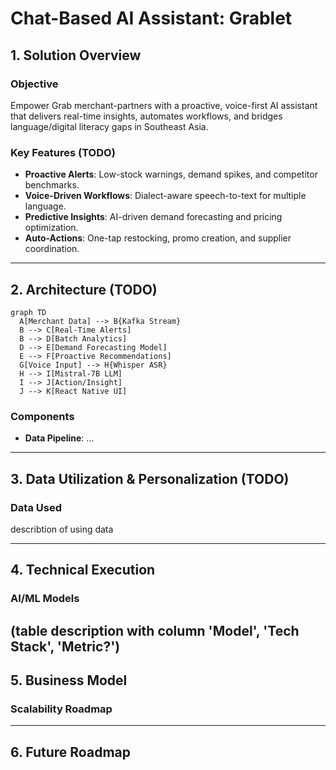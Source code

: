 # Chat-Based AI Assistant: Grablet 
## 1. Solution Overview
### Objective
Empower Grab merchant-partners with a proactive, voice-first AI assistant that delivers real-time insights, automates workflows, and bridges language/digital literacy gaps in Southeast Asia.

### Key Features (TODO)
- **Proactive Alerts**: Low-stock warnings, demand spikes, and competitor benchmarks.
- **Voice-Driven Workflows**: Dialect-aware speech-to-text for multiple language.
- **Predictive Insights**: AI-driven demand forecasting and pricing optimization.
- **Auto-Actions**: One-tap restocking, promo creation, and supplier coordination.

---

## 2. Architecture (TODO)
```mermaid
graph TD
  A[Merchant Data] --> B{Kafka Stream}
  B --> C[Real-Time Alerts]
  B --> D[Batch Analytics]
  D --> E[Demand Forecasting Model]
  E --> F[Proactive Recommendations]
  G[Voice Input] --> H{Whisper ASR}
  H --> I[Mistral-7B LLM]
  I --> J[Action/Insight]
  J --> K[React Native UI]
```

### Components
- **Data Pipeline**: ...

---

## 3. Data Utilization & Personalization (TODO)
### Data Used
describtion of using data

---

## 4. Technical Execution
### AI/ML Models
(table description with column 'Model', 'Tech Stack', 'Metric?')
---

## 5. Business Model
### Scalability Roadmap

---

## 6. Future Roadmap
